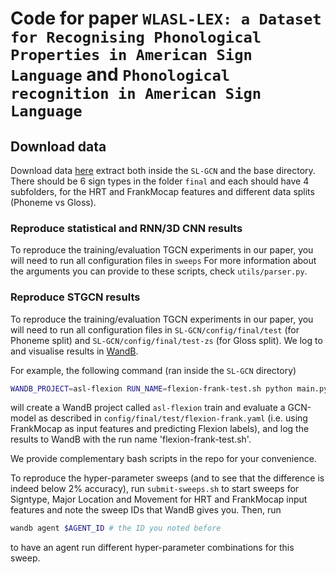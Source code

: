 # Code for paper ``WLASL-LEX: a Dataset for Recognising Phonological Properties in American Sign Language`` and ``Phonological recognition in American Sign Language``


## Download data
Download data [here](https://kant.cs.man.ac.uk/data/public/data.tar.bz2) extract both inside the `SL-GCN` and the base directory.
There should be 6 sign types in the folder `final` and each should have 4 subfolders, for the HRT and FrankMocap features and different data splits (Phoneme vs Gloss).

### Reproduce statistical and RNN/3D CNN results

To reproduce the training/evaluation TGCN experiments in our paper, you will need to run all configuration files in `sweeps`
For more information about the arguments you can provide to these scripts, check `utils/parser.py`.

### Reproduce STGCN results
To reproduce the training/evaluation TGCN experiments in our paper, you will need to run all configuration files in `SL-GCN/config/final/test` 
(for Phoneme split) and `SL-GCN/config/final/test-zs` (for Gloss split). We log to and visualise results in [WandB](https://wandb.ai).

For example, the following command (ran inside the `SL-GCN` directory)
```bash
WANDB_PROJECT=asl-flexion RUN_NAME=flexion-frank-test.sh python main.py --config config/final/test/flexion-frank.yaml
```
will create a WandB project called `asl-flexion` train and evaluate a GCN-model as described in `config/final/test/flexion-frank.yaml` (i.e. using FrankMocap as input features and predicting Flexion labels), 
and log the results to WandB with the run name 'flexion-frank-test.sh'.

We provide complementary bash scripts in the repo for your convenience.

To reproduce the hyper-parameter sweeps (and to see that the difference is indeed below 2% accuracy), run `submit-sweeps.sh` to start sweeps for 
Signtype, Major Location and Movement for HRT and FrankMocap input features and note the sweep IDs that WandB gives you. Then, run
```bash
wandb agent $AGENT_ID # the ID you noted before
```
to have an agent run different hyper-parameter combinations for this sweep.